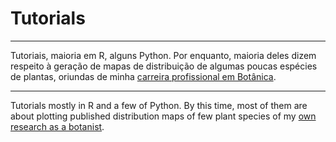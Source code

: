 Tutorials
================

-----

Tutoriais, maioria em R, alguns Python. Por enquanto, maioria deles
dizem respeito à geração de mapas de distribuição de algumas poucas
espécies de plantas, oriundas de minha [carreira profissional em
Botânica](https://github.com/ricoperdiz/CV).

-----

Tutorials mostly in R and a few of Python. By this time, most of them
are about plotting published distribution maps of few plant species of
my [own research as a botanist](https://github.com/ricoperdiz/CV).

